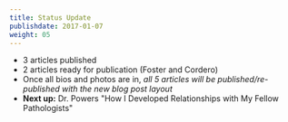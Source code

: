 ```yaml
---
title: Status Update
publishdate: 2017-01-07
weight: 05
---
```


* 3 articles published
* 2 articles ready for publication (Foster and Cordero)
* Once all bios and photos are in, *all 5 articles will be published/re-published with the new blog post layout*
* **Next up:** Dr. Powers "How I Developed Relationships with My Fellow Pathologists"
